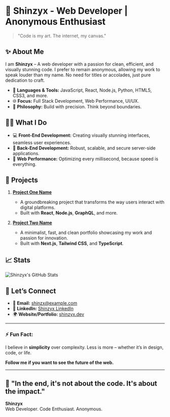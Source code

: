 # 👑 **Shinzyx** - **Web Developer** | **Anonymous Enthusiast**

> "Code is my art. The internet, my canvas."

## ✨ About Me
I am **Shinzyx** – A web developer with a passion for clean, efficient, and visually stunning code. I prefer to remain anonymous, allowing my work to speak louder than my name. No need for titles or accolades, just pure dedication to craft.

- 🔧 **Languages & Tools:** JavaScript, React, Node.js, Python, HTML5, CSS3, and more.
- 🌐 **Focus:** Full Stack Development, Web Performance, UI/UX.
- 🎯 **Philosophy:** Build with precision. Think beyond boundaries.

## 🧑‍💻 What I Do
- 💻 **Front-End Development:** Creating visually stunning interfaces, seamless user experiences.
- 🔗 **Back-End Development:** Robust, scalable, and secure server-side applications.
- 🚀 **Web Performance:** Optimizing every millisecond, because speed is everything.

## 📖 Projects
1. **[Project One Name](#)**
   - A groundbreaking project that transforms the way users interact with digital platforms.
   - Built with **React**, **Node.js**, **GraphQL**, and more.
   
2. **[Project Two Name](#)**
   - A minimalist, fast, and clean portfolio showcasing my work and passion for innovation.
   - Built with **Next.js**, **Tailwind CSS**, and **TypeScript**.

## 📈 Stats
![Shinzyx's GitHub Stats](https://github-readme-stats.vercel.app/api?username=Shinzyx&show_icons=true&theme=dark&count_private=true&hide_title=true)

## 💬 Let’s Connect
- 📧 **Email:** [shinzx@example.com](mailto:shinzx@example.com)
- 💼 **LinkedIn:** [Shinzyx LinkedIn](https://linkedin.com/in/shinzyx)
- 🌍 **Website/Portfolio:** [shinzyx.dev](https://shinzyx.dev)

---

### ⚡ Fun Fact:
I believe in **simplicity** over complexity. Less is more – whether it’s in design, code, or life.

**Follow me if you want to see the future of the web.**

---

## 🖤 "In the end, it's not about the code. It's about the impact."

**Shinzyx**  
Web Developer. Code Enthusiast. Anonymous.  
